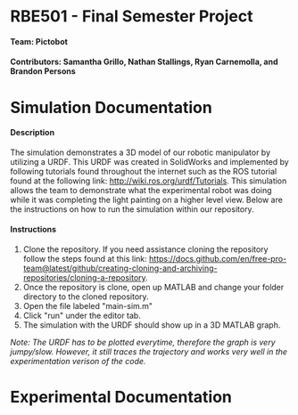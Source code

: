 # RBE501 - Final Semester Project
#### Team: Pictobot
#### Contributors: Samantha Grillo, Nathan Stallings, Ryan Carnemolla, and Brandon Persons

# Simulation Documentation

#### Description
The simulation demonstrates a 3D model of our robotic manipulator by utilizing a URDF. This URDF was created in SolidWorks and implemented by following tutorials found throughout the internet such as the ROS tutorial found at the following link: http://wiki.ros.org/urdf/Tutorials. This simulation allows the team to demonstrate what the experimental robot was doing while it was completing the light painting on a higher level view. Below are the instructions on how to run the simulation within our repository.

#### Instructions
1. Clone the repository. If you need assistance cloning the repository follow the steps found at this link: https://docs.github.com/en/free-pro-team@latest/github/creating-cloning-and-archiving-repositories/cloning-a-repository.
1. Once the repository is clone, open up MATLAB and change your folder directory to the cloned repository.
1. Open the file labeled "main-sim.m"
1. Click "run" under the editor tab.
1. The simulation with the URDF should show up in a 3D MATLAB graph.

*Note: The URDF has to be plotted everytime, therefore the graph is very jumpy/slow. However, it still traces the trajectory and works very well in the experimentation verison of the code.*

# Experimental Documentation

